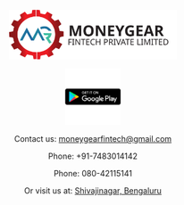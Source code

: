 <p align="center">
  <img src="img/logo.svg" width="300px" alt="MoneyGear logo">
</p>

<p align="center">
  <a href="https://play.google.com/store/apps/details?id=com.habile.cloudbankin.moneygear">
    <img style="width: 100px" src="img/play-badge.svg" alt="Play Store Badge">
  </a>
</p>

<p align="center">
Contact us: <a href="mailto:moneygearfintech@gmail.com">moneygearfintech@gmail.com</a>
</p>

<p align="center">
Phone: +91-7483014142
</p>

<p align="center">
Phone: 080-42115141
</p>

<p align="center">
Or visit us at: <a href="https://maps.app.goo.gl/Bfg9qeuK9LXoCn7s8" target="_blank">Shivajinagar, Bengaluru</a>
</p>
